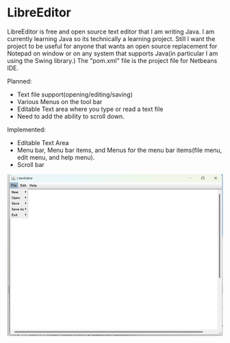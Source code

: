 # LibreEditor
LibreEditor is free and open source text editor that I am writing Java. I am currently learning Java so its technically a learning project.  Still I want the project to be useful for anyone that wants an open source replacement for Notepad on window or on any system that supports Java(in particular I am using the Swing library.)
The "pom.xml" file is the project file for Netbeans IDE.

Planned:
+ Text file support(opening/editing/saving)
+ Various Menus on the tool bar
+ Editable Text area where you type or read a text file
+ Need to add the ability to scroll down.

Implemented:
+ Editable Text Area
+ Menu bar, Menu bar items, and Menus for the menu bar items(file menu, edit menu, and help menu).
+ Scroll bar

![alt text](https://github.com/KyleRS2004/LibreEditor/blob/main/Screenshot%20(61).png)
